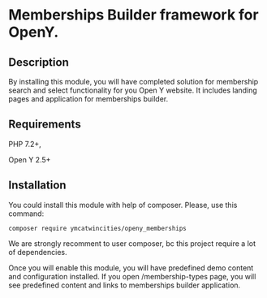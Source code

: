# Memberships Builder framework for OpenY.

## Description

By installing this module, you will have completed solution for membership search and select functionality for you Open Y website.
It includes landing pages and application for memberships builder.

## Requirements

PHP 7.2+,

Open Y 2.5+

## Installation

You could install this module with help of composer. Please, use this command:

`composer require ymcatwincities/openy_memberships`

We are strongly recomment to user composer, bc this project require a lot of dependencies.

Once you will enable this module, you will have predefined demo content and configuration installed.
If you open /membership-types page, you will see predefined content and links to memberships builder application.

